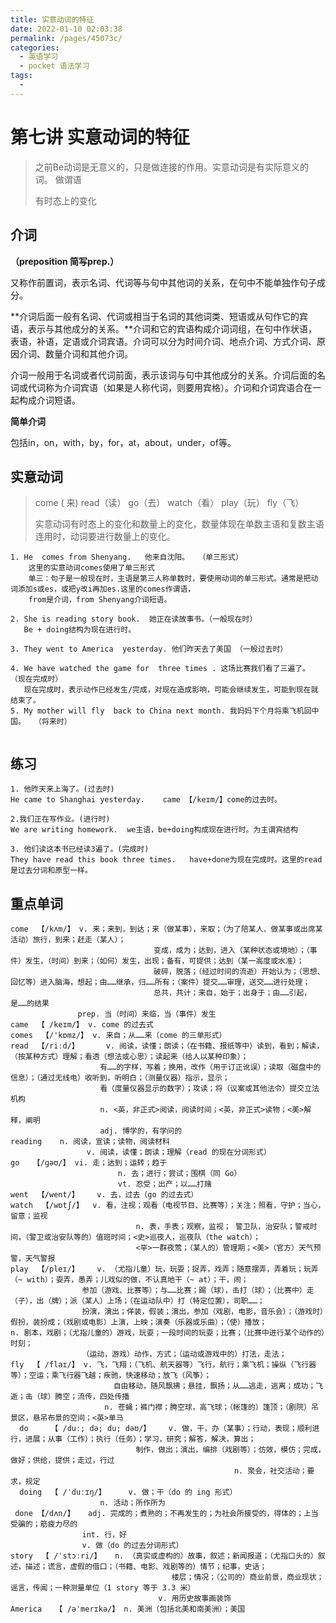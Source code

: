 ```yaml
---
title: 实意动词的特征
date: 2022-01-10 02:03:38
permalink: /pages/45073c/
categories:
  - 英语学习
  - pocket 语法学习
tags:
  - 
---
```

# 第七讲 实意动词的特征

> 之前Be动词是无意义的，只是做连接的作用。实意动词是有实际意义的词。  做谓语  
>
> 有时态上的变化

## 介词

**（preposition 简写prep.）**

又称作前置词，表示名词、代词等与句中其他词的关系，在句中不能单独作句子成分。

**介词后面一般有名词、代词或相当于名词的其他词类、短语或从句作它的宾语，表示与其他成分的关系。**介词和它的宾语构成介词词组，在句中作状语，表语，补语，定语或介词宾语。介词可以分为时间介词、地点介词、方式介词、原因介词、数量介词和其他介词。

介词一般用于名词或者代词前面，表示该词与句中其他成分的关系。介词后面的名词或代词称为介词宾语（如果是人称代词，则要用宾格）。介词和介词宾语合在一起构成介词短语。

**简单介词**

包括in，on，with，by，for，at，about，under，of等。

## 实意动词

> come ( 来)  read（读）   go（去）  watch（看） play（玩）  fly（飞）
>
>  实意动词有时态上的变化和数量上的变化，数量体现在单数主语和复数主语连用时，动词要进行数量上的变化。

```
1. He  comes from Shenyang.   他来自沈阳。  （单三形式）
    这里的实意动词comes使用了单三形式
    单三：句子是一般现在时，主语是第三人称单数时，要使用动词的单三形式。通常是把动词添加s或es，或把y改i再加es.这里的comes作谓语，
    from是介词，from Shenyang介词短语。

2. She is reading story book.  她正在读故事书。（一般现在时）
   Be + doing结构为现在进行时。

3. They went to America  yesterday. 他们昨天去了美国 （一般过去时）
 
4. We have watched the game for  three times . 这场比赛我们看了三遍了。 （现在完成时）
   现在完成时，表示动作已经发生/完成，对现在造成影响，可能会继续发生，可能到现在就结束了。
5. My mother will fly  back to China next month. 我妈妈下个月将乘飞机回中国。  （将来时）
  
```



## 练习

```
1. 他昨天来上海了。(过去时)
He came to Shanghai yesterday.    came 【/keɪm/】come的过去时。

2.我们正在写作业。(进行时)
We are writing homework.  we主语，be+doing构成现在进行时。为主谓宾结构

3. 他们读这本书已经读3遍了。(完成时)
They have read this book three times.   have+done为现在完成时。这里的read是过去分词和原型一样。
```



## 重点单词

```
come  【/kʌm/】 v. 来；来到，到达；来（做某事），来取；（为了陪某人、做某事或出席某活动）旅行，到来；赶走（某人）；
                                变成，成为；达到，进入（某种状态或境地）；（事件）发生，（时间）到来；（如何）发生，出现；备有，可提供；达到（某一高度或水准）；
                                破碎，脱落；（经过时间的流逝）开始认为；（思想、回忆等）进入脑海，想起；由……继承，归……所有；（案件）提交……审理，送交……进行处理；
                                总共，共计；来自，始于；出身于；由……引起，是……的结果
			   prep. 当（时间）来临，当（事件）发生
came  【 /keɪm/】	v. come 的过去式	
comes  【/'kɒmz/】 v. 来自；从……来（come 的三单形式）
read  【/riːd/】   	v. 阅读，读懂；朗读；（在书籍、报纸等中）读到，看到；解读，（按某种方式）理解；看透（想法或心思）；读起来（给人以某种印象）；
                    有……的字样，写着；换用，改作（用于订正讹误）；读取（磁盘中的信息）；（通过无线电）收听到，听明白；（测量仪器）指示，显示；
                    看（度量仪器显示的数字）；攻读；将（议案或其他法令）提交立法机构
                    n. <英，非正式>阅读，阅读时间；<英，非正式>读物；<美>解释，阐明
                    adj. 博学的，有学问的
reading    n. 阅读，宣读；读物，阅读材料
                 v. 阅读，读懂；朗读；理解（read 的现在分词形式）
go   【/ɡəʊ/】 vi. 走；达到；运转；趋于
                        n. 去；进行；尝试；围棋（同 Go）
                        vt. 忍受；出产；以……打赌              
went  【/went/】    v. 去，过去（go 的过去式）
watch  【/wɒtʃ/】  v. 看，注视；观看（电视节目、比赛等）；关注；照看，守护；当心，留意；监视
                            n. 表，手表；观察，监视； 警卫队，治安队；警戒时间，（警卫或治安队等的）值班时间；<史>巡夜人，巡夜队（the watch）；
                            <罕>一群夜莺；（某人的）管理期；<美>（官方）天气预警，天气警报
play  【/pleɪ/】    v. （尤指儿童）玩，玩耍；捉弄，戏弄；随意摆弄，弄着玩；玩弄（~ with）；耍弄，愚弄；儿戏似的做，不认真地干（~ at）；干，闹；
                参加（游戏、比赛等）；与……比赛；踢（球），击打（球）；（比赛中）走（子），出（牌）；派（某人）上场；（在运动队中）打（特定位置），司职……；
                扮演，演出；佯装，假装；演出，参加（戏剧，电影，音乐会）；（游戏时）假扮，装扮成；（戏剧或电影）上演，上映；演奏（乐器或乐曲）；（使）播放；                     n. 剧本，戏剧；（尤指儿童的）游戏，玩耍；一段时间的玩耍；比赛；（比赛中进行某个动作的）时刻；
                （运动，游戏）动作，方式；（运动或游戏中的）打法，走法；
fly  【 /flaɪ/】 v. 飞，飞翔；（飞机、航天器等）飞行，航行；乘飞机；操纵（飞行器等）；空运；乘飞行器飞越；疾驰，快速移动；放飞（风筝）；
                       自由移动，随风飘拂；悬挂，飘扬；从……逃走，逃离；成功；飞逝；击（球）腾空；流传，四处传播
                     n. 苍蝇；裤门襟；腾空球，高飞球；（帐篷的）篷顶；（剧院）吊景区，悬吊布景的空间；<英>单马  
  do     【 /duː; də; du; dəʊ/】    v. 做，干，办（某事）；行动，表现；顺利进行，进展；从事（工作）；执行（任务）；学习，研究；解答，解决，算出；
  							制作，做出；演出，编排（戏剧等）；仿效，模仿；完成，做好；供给，提供；走过，行过   
                                                  n. 聚会，社交活动；要求，规定
  doing  【 /ˈduːɪŋ/】	 v. 做；干（do 的 ing 形式）
					n. 活动；所作所为
 done 【/dʌn/】	adj. 完成的；煮熟的；不再发生的；为社会所接受的，得体的；上当受骗的；筋疲力尽的
                int. 行，好
                v. 做（do 的过去分词形式）
story  【 /ˈstɔːri/】   n. （真实或虚构的）故事，叙述；新闻报道；（尤指口头的）叙述，描述；谎言，虚假的借口；（书籍、电影、戏剧等的）情节；纪事，史话；
                                    楼层；情况；（公司的）商业前景，商业现状；谣言，传闻；一种测量单位（1 story 等于 3.3 米）
                                 v. 用历史故事画装饰            
America   【 /əˈmerɪkə/】 n. 美洲（包括北美和南美洲）；美国             
```


